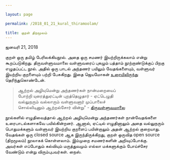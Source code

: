 ```yaml
---

layout: page

permalink: /2018_01_21_kural_thiramoolam/

title: குறள் திறமூலம்
---
```



ஜனவரி 21, 2018

குறள் ஒரு தமிழ் பேரிலக்கியநூல். அதை ஒரு சமணர் இயற்றிருக்கலாம் என்று கூறப்படுகிறது. திருவள்ளுவமாலை வள்ளுவரைப் புகழும் பத்தாம் நூற்றாண்டுக்குப் பிறகு எழுதப்பட்ட நூல். அதில் ஒரு பாடல் அந்தணர் பயிலும் வேதங்களையும், வள்ளுவர் இயற்றிய குறளையும் பற்றி பேசுகிறது. இதை ஜெயமோகன் [உரையிலிருந்து](https://youtu.be/JqW4rA-bvqU?t=2541) தெரிந்துகொண்டேன்.  

>ஆற்றல் அழியுமென்று அந்தணர்கள் நான்மறையைப்<br>
>போற்றி யுரைத்துஏட்டின் புறத்தெழுதார் - ஏட்டெழுதி<br>
>வல்லுநரும் வல்லாரும் வள்ளுவனார் முப்பாலைச்<br>
>சொல்லிடினும் ஆற்றல்சோர் வின்று" - [திருவள்ளுவமாலை](https://ta.wikipedia.org/wiki/%E0%AE%A4%E0%AE%BF%E0%AE%B0%E0%AF%81%E0%AE%B5%E0%AE%B3%E0%AF%8D%E0%AE%B3%E0%AF%81%E0%AE%B5%E0%AE%AE%E0%AE%BE%E0%AE%B2%E0%AF%88)

நூல்களில் எழுதிவைத்தால் ஆற்றல் அழியுமென்று அந்தணர்கள் நான்வேதங்களை உரைபாடல்களாகவே பயில்கின்றனர். ஆனால், ஏட்டில் எழுதினாலும் அதை வல்லுநரும் பொதுமக்களும் வள்ளுவர் இயற்றிய குறளைப் பயின்றாலும் அதன் ஆற்றல் குறையாது. வேதங்கள் ஒரு closed source ஆக இருந்திருக்கிறது, குறள் ஒருவித open source (திறமூலம்) நூலாகக் கொள்ளலாம். இம்முறை சமணர்களின் அறிவுப்போக்கு. அவர்கள் எப்போதும் கல்வியும் மருத்துவமும்  எல்லா மக்களுக்கும் போய்ச்சேர வேண்டும் என்று விரும்புபவர்கள். நைஸ்.

